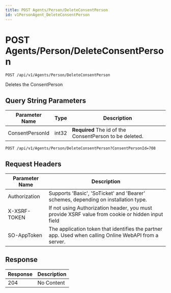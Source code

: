 ```yaml
---
title: POST Agents/Person/DeleteConsentPerson
id: v1PersonAgent_DeleteConsentPerson
---
```


# POST Agents/Person/DeleteConsentPerson

```http
POST /api/v1/Agents/Person/DeleteConsentPerson
```

Deletes the ConsentPerson







## Query String Parameters

| Parameter Name | Type |  Description |
|----------------|------|--------------|
| ConsentPersonId | int32 | **Required** The id of the ConsentPerson to be deleted. |

```http
POST /api/v1/Agents/Person/DeleteConsentPerson?ConsentPersonId=708
```


## Request Headers

| Parameter Name | Description |
|----------------|-------------|
| Authorization  | Supports 'Basic', 'SoTicket' and 'Bearer' schemes, depending on installation type. |
| X-XSRF-TOKEN   | If not using Authorization header, you must provide XSRF value from cookie or hidden input field |
| SO-AppToken | The application token that identifies the partner app. Used when calling Online WebAPI from a server. |


## Response


| Response | Description |
|----------------|-------------|
| 204 | No Content |